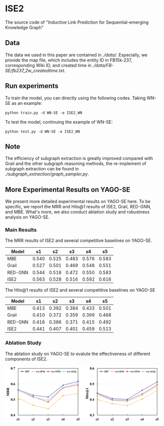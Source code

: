 # ISE2
The source code of "Inductive Link Prediction for Sequential-emerging Knowledge Graph"

## Data
The data we used in this paper are contained in *./data/*. Especially, we provide the map file, which includes the entity ID in FB15k-237, corresponding Wiki ID, and created time in *./data/FB-SE/fb237_2w_createdtime.txt*.

## Run experiments
To train the model, you can directly using the following codes. Taking WN-SE as an example:
```
python train.py -d WN-SE -e ISE2_WN
```
To test the model, continuing the example of WN-SE:
```
python test.py -d WN-SE -e ISE2_WN
```

## Note
The efficiency of subgraph extraction is greatly improved compared with Grail and the other subgraph reasoning methods, the re-implement of subgraph extraction can be found in *./subgraph_extraction/graph_sampler.py*.

## More Experimental Results on YAGO-SE

We present more detailed experimental results on YAGO-SE here. To be specific, we report the MRR and Hits@1 results of ISE2, Grail, RED-GNN, and MBE. What's more, we also conduct ablation study and robustness analysis on YAGO-SE.

### Main Results

The MRR results of ISE2 and several competitive baselines on YAGO-SE.

| Model   | s1    | s2    | s3    | s4    | s5    |
| ------- | ----- | ----- | ----- | ----- | ----- |
| MBE     | 0.540 | 0.525 | 0.483 | 0.576 | 0.583 |
| Grail   | 0.527 | 0.501 | 0.469 | 0.548 | 0.551 |
| RED-GNN | 0.544 | 0.518 | 0.472 | 0.550 | 0.583 |
| ISE2    | 0.563 | 0.528 | 0.516 | 0.592 | 0.616 |

The Hits@1 results of ISE2 and several competitive baselines on YAGO-SE

| Model   | s1    | s2    | s3    | s4    | s5    |
| ------- | ----- | ----- | ----- | ----- | ----- |
| MBE     | 0.413 | 0.392 | 0.384 | 0.433 | 0.501 |
| Grail   | 0.410 | 0.372 | 0.359 | 0.399 | 0.468 |
| RED-GNN | 0.416 | 0.386 | 0.371 | 0.415 | 0.492 |
| ISE2    | 0.441 | 0.407 | 0.401 | 0.459 | 0.513 |

### Ablation Study

The ablation study on YAGO-SE to evalute the effectiveness of different components of ISE2.

<img src="./figures/YAGO-SE_ablation.png" alt="YAGO-SE_ablation" style="zoom:80%;" />